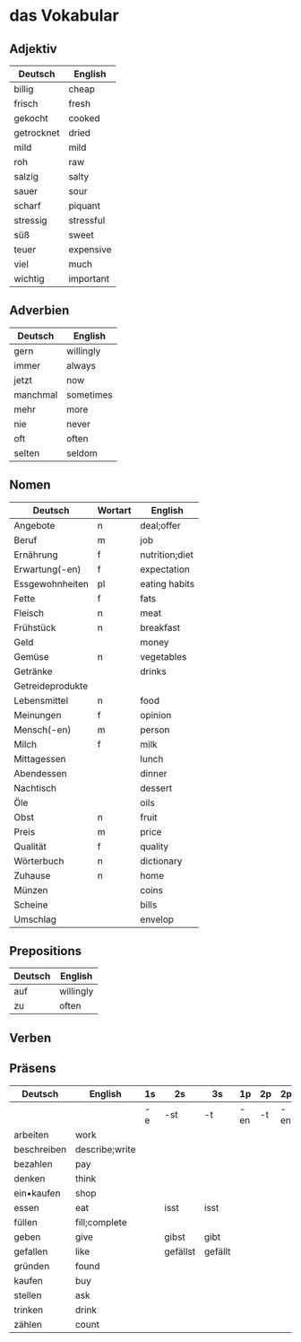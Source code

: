# das Vokabular

## Adjektiv

Deutsch|English
---|---
billig|cheap
frisch|fresh
gekocht|cooked
getrocknet|dried
mild|mild
roh|raw
salzig|salty
sauer|sour
scharf|piquant
stressig|stressful
süß|sweet
teuer|expensive
viel|much
wichtig|important

## Adverbien

Deutsch|English
---|---
gern|willingly
immer|always
jetzt|now
manchmal|sometimes
mehr|more
nie|never
oft|often
selten|seldom

## Nomen
Deutsch|Wortart|English
---|---|---
Angebote|n|deal;offer
Beruf|m|job
Ernährung|f|nutrition;diet
Erwartung(-en)|f|expectation
Essgewohnheiten|pl|eating habits
Fette|f|fats
Fleisch|n|meat
Frühstück|n|breakfast
Geld||money
Gemüse|n|vegetables
Getränke||drinks
Getreideprodukte||
Lebensmittel|n|food
Meinungen|f|opinion
Mensch(-en)|m|person
Milch|f|milk
Mittagessen||lunch
Abendessen||dinner
Nachtisch||dessert
Öle||oils
Obst|n|fruit
Preis|m|price
Qualität|f|quality
Wörterbuch|n|dictionary
Zuhause|n|home
Münzen||coins
Scheine||bills
Umschlag||envelop

## Prepositions

Deutsch|English
---|---
auf|willingly
zu|often

## Verben

## Präsens
Deutsch|English|1s|2s|3s|1p|2p|2p
---|---|---|---|---|---|---|---
|||-e|-st|-t|-en|-t|-en
arbeiten|work|
beschreiben|describe;write|
bezahlen|pay|
denken|think|
ein•kaufen|shop|
essen|eat||isst|isst|
füllen|fill;complete|
geben|give||gibst|gibt|
gefallen|like||gefällst|gefällt
gründen|found|
kaufen|buy|
stellen|ask|
trinken|drink|
zählen|count|

